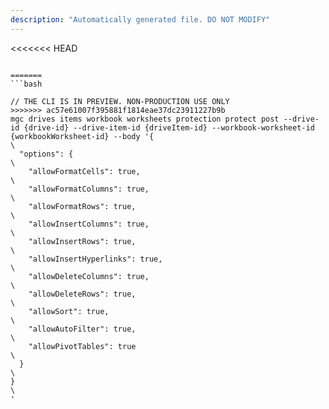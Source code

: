 ```yaml
---
description: "Automatically generated file. DO NOT MODIFY"
---
```


<<<<<<< HEAD
```cli

=======
```bash

// THE CLI IS IN PREVIEW. NON-PRODUCTION USE ONLY
>>>>>>> ac57e61007f395881f1814eae37dc23911227b9b
mgc drives items workbook worksheets protection protect post --drive-id {drive-id} --drive-item-id {driveItem-id} --workbook-worksheet-id {workbookWorksheet-id} --body '{\
  "options": {\
    "allowFormatCells": true,\
    "allowFormatColumns": true,\
    "allowFormatRows": true,\
    "allowInsertColumns": true,\
    "allowInsertRows": true,\
    "allowInsertHyperlinks": true,\
    "allowDeleteColumns": true,\
    "allowDeleteRows": true,\
    "allowSort": true,\
    "allowAutoFilter": true,\
    "allowPivotTables": true\
  }\
}\
'

```